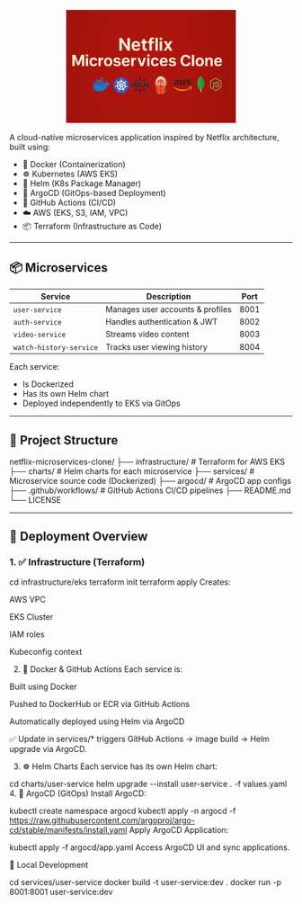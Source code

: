 <p align="center">
  <img src="banner (2).png" alt="Netflix Microservices Clone" width="60%" />
</p>


A cloud-native microservices application inspired by Netflix architecture, built using:

- 🐳 Docker (Containerization)
- ☸️ Kubernetes (AWS EKS)
- 🎯 Helm (K8s Package Manager)
- 🚀 ArgoCD (GitOps-based Deployment)
- 🔁 GitHub Actions (CI/CD)
- ☁️ AWS (EKS, S3, IAM, VPC)
- 📦 Terraform (Infrastructure as Code)

---

## 📦 Microservices

| Service               | Description                        | Port |
|------------------------|------------------------------------|------|
| `user-service`         | Manages user accounts & profiles   | 8001 |
| `auth-service`         | Handles authentication & JWT       | 8002 |
| `video-service`        | Streams video content              | 8003 |
| `watch-history-service`| Tracks user viewing history        | 8004 |

Each service:
- Is Dockerized
- Has its own Helm chart
- Deployed independently to EKS via GitOps

---

## 📁 Project Structure
netflix-microservices-clone/
├── infrastructure/ # Terraform for AWS EKS
├── charts/ # Helm charts for each microservice
├── services/ # Microservice source code (Dockerized)
├── argocd/ # ArgoCD app configs
├── .github/workflows/ # GitHub Actions CI/CD pipelines
├── README.md
└── LICENSE


---

## 🚀 Deployment Overview

### 1. ✅ Infrastructure (Terraform)
cd infrastructure/eks
terraform init
terraform apply
Creates:

AWS VPC

EKS Cluster

IAM roles

Kubeconfig context

2. 🐳 Docker & GitHub Actions
Each service is:

Built using Docker

Pushed to DockerHub or ECR via GitHub Actions

Automatically deployed using Helm via ArgoCD

✅ Update in services/* triggers GitHub Actions → image build → Helm upgrade via ArgoCD.

3. ☸️ Helm Charts
Each service has its own Helm chart:

cd charts/user-service
helm upgrade --install user-service . -f values.yaml
4. 🎯 ArgoCD (GitOps)
Install ArgoCD:

kubectl create namespace argocd
kubectl apply -n argocd -f https://raw.githubusercontent.com/argoproj/argo-cd/stable/manifests/install.yaml
Apply ArgoCD Application:

kubectl apply -f argocd/app.yaml
Access ArgoCD UI and sync applications.

🧪 Local Development

cd services/user-service
docker build -t user-service:dev .
docker run -p 8001:8001 user-service:dev

